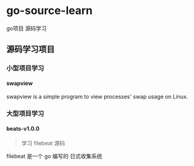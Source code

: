 # go-source-learn
go项目 源码学习

## 源码学习项目
### 小型项目学习
#### swapview
swapview is a simple program to view processes' swap usage on Linux. 

### 大型项目学习
####  beats-v1.0.0
> 学习 filebeat 源码 

filebeat 是一个 go 编写的 日式收集系统
